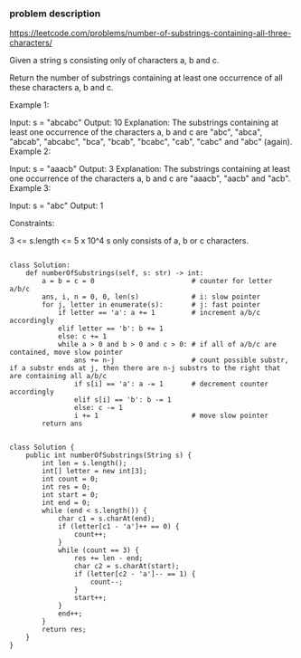 ### problem description 

https://leetcode.com/problems/number-of-substrings-containing-all-three-characters/

Given a string s consisting only of characters a, b and c.

Return the number of substrings containing at least one occurrence of all these characters a, b and c.

 

Example 1:

Input: s = "abcabc"
Output: 10
Explanation: The substrings containing at least one occurrence of the characters a, b and c are "abc", "abca", "abcab", "abcabc", "bca", "bcab", "bcabc", "cab", "cabc" and "abc" (again). 
Example 2:

Input: s = "aaacb"
Output: 3
Explanation: The substrings containing at least one occurrence of the characters a, b and c are "aaacb", "aacb" and "acb". 
Example 3:

Input: s = "abc"
Output: 1
 

Constraints:

3 <= s.length <= 5 x 10^4
s only consists of a, b or c characters.

```

class Solution:
    def numberOfSubstrings(self, s: str) -> int:
        a = b = c = 0                        # counter for letter a/b/c
        ans, i, n = 0, 0, len(s)             # i: slow pointer
        for j, letter in enumerate(s):       # j: fast pointer
            if letter == 'a': a += 1         # increment a/b/c accordingly
            elif letter == 'b': b += 1
            else: c += 1
            while a > 0 and b > 0 and c > 0: # if all of a/b/c are contained, move slow pointer
                ans += n-j                   # count possible substr, if a substr ends at j, then there are n-j substrs to the right that are containing all a/b/c
                if s[i] == 'a': a -= 1       # decrement counter accordingly
                elif s[i] == 'b': b -= 1
                else: c -= 1
                i += 1                       # move slow pointer
        return ans 

```


```

class Solution {
    public int numberOfSubstrings(String s) {
        int len = s.length();
        int[] letter = new int[3];
        int count = 0;
        int res = 0;
        int start = 0;
        int end = 0;
        while (end < s.length()) {
            char c1 = s.charAt(end);
            if (letter[c1 - 'a']++ == 0) {
                count++;
            }
            while (count == 3) {
                res += len - end;
                char c2 = s.charAt(start);
                if (letter[c2 - 'a']-- == 1) {
                    count--;
                }
                start++;
            }
            end++;
        }
        return res;
    }
}

```
